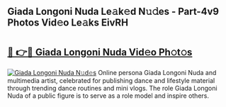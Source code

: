 ## Giada Longoni Nuda Le𝚊k𝚎d N𝚞𝚍es - Part-4v9 Photos Vid𝚎o Le𝚊ks EivRH

# <h2><a href="http://fbbgn6a.evod.top/?m=Giada+Longoni+Nuda">🔗 👉🔴 Giada Longoni Nuda Vid𝚎o Ph𝚘t𝚘s</a></h2>

[![Giada Longoni Nuda N𝚞d𝚎s](https://i.imgur.com/8V9OHl7.gif)](http://fbbgn6a.evod.top/?m=Giada+Longoni+Nuda)
Online persona Giada Longoni Nuda and multimedia artist, celebrated for publishing dance and lifestyle material through trending dance routines and mini vlogs. The role Giada Longoni Nuda of a public figure is to serve as a role model and inspire others. 
